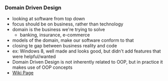 
### Domain Driven Design
- looking at software from top down
- focus should be on business, rather than technology
- domain is the business we're trying to solve
    - banking, insurance, e-commerce
- models of the domain, make our software conform to that
- closing te gap between business reality and code
- ex: Windows 8, well made and looks good, but didn't add features that were helpful/wanted
- Domain Driven Design is not inherently related to OOP, but in practice it makes use of OOP concepts
- [Wiki Page](https://en.wikipedia.org/wiki/Domain-driven_design)